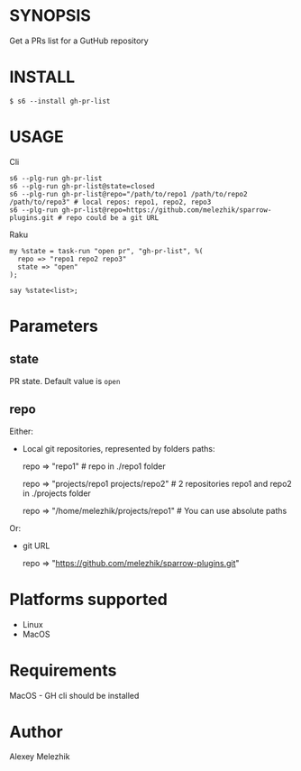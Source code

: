 # SYNOPSIS

Get a PRs list for a GutHub repository

# INSTALL

    $ s6 --install gh-pr-list

# USAGE

Cli

    s6 --plg-run gh-pr-list
    s6 --plg-run gh-pr-list@state=closed
    s6 --plg-run gh-pr-list@repo="/path/to/repo1 /path/to/repo2  /path/to/repo3" # local repos: repo1, repo2, repo3
    s6 --plg-run gh-pr-list@repo=https://github.com/melezhik/sparrow-plugins.git # repo could be a git URL


Raku

    my %state = task-run "open pr", "gh-pr-list", %(
      repo => "repo1 repo2 repo3"
      state => "open"
    );

    say %state<list>;

# Parameters

## state

PR state. Default value is `open`

## repo

Either:

* Local git repositories, represented by folders paths:

    repo => "repo1" # repo in ./repo1 folder

    repo => "projects/repo1 projects/repo2" # 2 repositories repo1 and repo2 in ./projects folder

    repo => "/home/melezhik/projects/repo1" # You can use absolute paths

Or:

* git URL

  repo => "https://github.com/melezhik/sparrow-plugins.git"

# Platforms supported

* Linux
* MacOS


# Requirements

MacOS - GH cli should be installed

# Author

Alexey Melezhik
